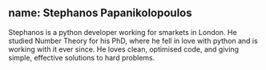 name: Stephanos Papanikolopoulos
---
Stephanos is a python developer working for smarkets in London.
He studied Number Theory for his PhD, where he fell in love with python and is working with it ever since. He loves clean, optimised code, and giving simple, effective solutions to hard problems.